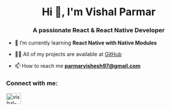 <h1 align="center">Hi 👋, I'm Vishal Parmar</h1>
<h3 align="center">A passionate React & React Native Developer</h3>


- 🌱 I’m currently learning **React Native with Native Modules**

- 👨‍💻 All of my projects are available at [GitHub](https://github.com/vishal-6820?tab=repositories)

- 📫 How to reach me **parmarvishesh97@gmail.com**

<h3 align="left">Connect with me:</h3>
<p align="left">
<a href="https://linkedin.com/in/vishalparmar24" target="blank"><img align="center" src="https://raw.githubusercontent.com/rahuldkjain/github-profile-readme-generator/master/src/images/icons/Social/linked-in-alt.svg" alt="vishal-parmar" height="30" width="40" /></a>
</p>

